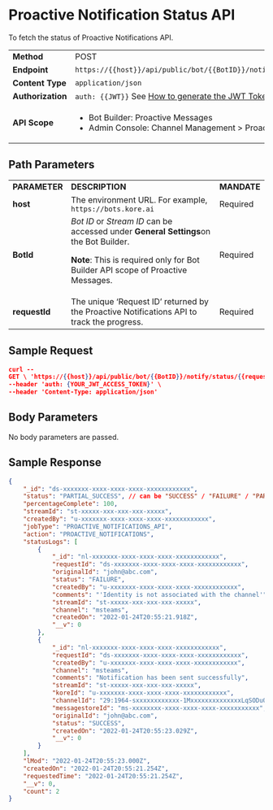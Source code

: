 # Proactive Notification Status API

To fetch the status of Proactive Notifications API.

<table>
  <tr>
   <td><strong>Method</strong>
   </td>
   <td>POST
   </td>
  </tr>
  <tr>
   <td><strong>Endpoint</strong>
   </td>
   <td><code>https://{{host}}/api/public/bot/{{BotID}}/notify/status/{{requestId}}</code>
   </td>
  </tr>
  <tr>
   <td><strong>Content Type</strong>
   </td>
   <td><code>application/json</code>
   </td>
  </tr>
  <tr>
   <td><strong>Authorization</strong>
   </td>
   <td><code>auth: {{JWT}}</code>
   See <a href="../api-introduction/#generating-the-jwt-token">How to generate the JWT Token</a>.
   </td>
  </tr>
  <tr>
   <td><strong>API Scope</strong>
   </td>
   <td>
<ul>

<li>Bot Builder: Proactive Messages

<li>Admin Console: Channel Management > Proactive Messages
</li>
</ul>
   </td>
  </tr>
</table>

## Path Parameters

<table>
  <tr>
   <td><strong>PARAMETER</strong>
   </td>
   <td><strong>DESCRIPTION</strong>
   </td>
   <td><strong>MANDATE</strong>
   </td>
  </tr>
  <tr>
   <td><strong>host</strong>
   </td>
   <td>The environment URL. For example, <code>https://bots.kore.ai</code>
   </td>
   <td>Required
   </td>
  </tr>
  <tr>
   <td><strong>BotId</strong>
   </td>
   <td><em>Bot ID</em> or <em>Stream ID</em> can be accessed under <strong>General Settings</strong>on the Bot Builder.
<p>
<strong>Note</strong>: This is required only for Bot Builder API scope of Proactive Messages.
   </td>
   <td>Required
   </td>
  </tr>
  <tr>
   <td><strong>requestId</strong>
   </td>
   <td>The unique ‘Request ID’ returned by the Proactive Notifications API to track the progress.
   </td>
   <td>Required
   </td>
  </tr>
</table>

## Sample Request

```json
curl --
GET \ 'https://{{host}}/api/public/bot/{{BotID}}/notify/status/{{requestId}}' \
--header 'auth: {YOUR_JWT_ACCESS_TOKEN}' \
--header 'Content-Type: application/json'
```

## Body Parameters

No body parameters are passed.

## Sample Response


```json
{
    "_id": "ds-xxxxxxx-xxxx-xxxx-xxxx-xxxxxxxxxxxx",
    "status": "PARTIAL_SUCCESS", // can be "SUCCESS" / "FAILURE" / "PARTIAL_SUCCESS"
    "percentageComplete": 100,
    "streamId": "st-xxxxx-xxx-xxx-xxx-xxxxx",
    "createdBy": "u-xxxxxxx-xxxx-xxxx-xxxx-xxxxxxxxxxxx",
    "jobType": "PROACTIVE_NOTIFICATIONS_API",
    "action": "PROACTIVE_NOTIFICATIONS",
    "statusLogs": [
        {
            "_id": "nl-xxxxxxx-xxxx-xxxx-xxxx-xxxxxxxxxxxx",
            "requestId": "ds-xxxxxxx-xxxx-xxxx-xxxx-xxxxxxxxxxxx",
            "originalId": "john@abc.com",
            "status": "FAILURE",
            "createdBy": "u-xxxxxxx-xxxx-xxxx-xxxx-xxxxxxxxxxxx",
            "comments": "'Identity is not associated with the channel'",
            "streamId": "st-xxxxx-xxx-xxx-xxx-xxxxx",
            "channel": "msteams",
            "createdOn": "2022-01-24T20:55:21.918Z",
            "__v": 0
        },
        {
            "_id": "nl-xxxxxxx-xxxx-xxxx-xxxx-xxxxxxxxxxxx",
            "requestId": "ds-xxxxxxx-xxxx-xxxx-xxxx-xxxxxxxxxxxx",
            "createdBy": "u-xxxxxxx-xxxx-xxxx-xxxx-xxxxxxxxxxxx",
            "channel": "msteams",
            "comments": "Notification has been sent successfully",
            "streamId": "st-xxxxx-xxx-xxx-xxx-xxxxx",
            "koreId": "u-xxxxxxx-xxxx-xxxx-xxxx-xxxxxxxxxxxx",
            "channelId": "29:1964-sxxxxxxxxxxxx-1MxxxxxxxxxxxxxxLqSODuQ",
            "messagestoreId": "ms-xxxxxxxx-xxxx-xxxx-xxxx-xxxxxxxxxxx",
            "originalId": "john@abc.com",
            "status": "SUCCESS",
            "createdOn": "2022-01-24T20:55:23.029Z",
            "__v": 0
        }
    ],
    "lMod": "2022-01-24T20:55:23.000Z",
    "createdOn": "2022-01-24T20:55:21.254Z",
    "requestedTime": "2022-01-24T20:55:21.254Z",
    "__v": 0,
    "count": 2
}
```
